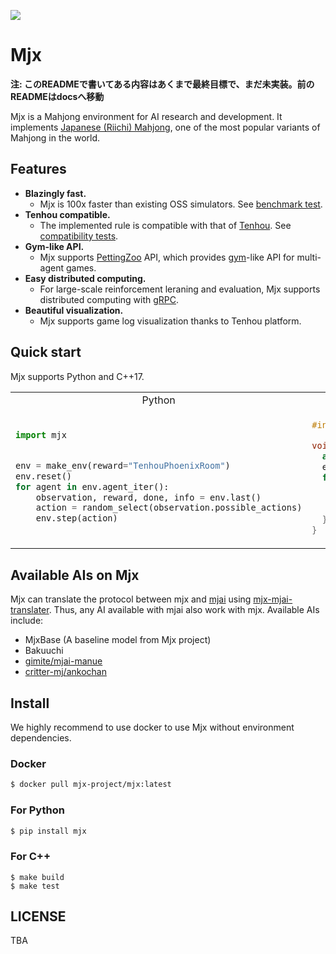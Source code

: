 [![](https://github.com/sotetsuk/mahjong/workflows/build/badge.svg)](https://github.com/sotetsuk/mahjong/actions)

# Mjx

**注: このREADMEで書いてある内容はあくまで最終目標で、まだ未実装。前のREADMEはdocsへ移動**

Mjx is a Mahjong environment for AI research and development.
It implements [Japanese (Riichi) Mahjong](https://en.wikipedia.org/wiki/Japanese_Mahjong), one of the most popular variants of Mahjong in the world.

## Features

- **Blazingly fast.** 
  - Mjx is 100x faster than existing OSS simulators. See [benchmark test]().
- **Tenhou compatible.** 
  - The implemented rule is compatible with that of [Tenhou](https://tenhou.net/). See [compatibility tests]().
- **Gym-like API.** 
  - Mjx supports [PettingZoo](https://github.com/PettingZoo-Team/PettingZoo) API, which provides [gym](https://github.com/openai/gym)-like API for multi-agent games.
- **Easy distributed computing.**
  - For large-scale reinforcement leraning and evaluation, Mjx supports distributed computing with [gRPC](https://github.com/grpc/grpc).
- **Beautiful visualization.**
  - Mjx supports game log visualization thanks to Tenhou platform.

## Quick start

Mjx supports Python and C++17.


<table>
<tr>
<td align="center"> Python </td>
<td align="center"> C++ </td>
</tr>
<tr>
<td valign="top">

```py

import mjx 


env = make_env(reward="TenhouPhoenixRoom")
env.reset()
for agent in env.agent_iter():
    observation, reward, done, info = env.last()
    action = random_select(observation.possible_actions)
    env.step(action)
```

</td>
<td valign="top">

```c++
#include <mjx/mjx.h>

void main() {
  auto env = mjx::MakeEnv(reward="TenhouPhoenixRoom");
  env.Reset();
  for (auto agent: env.AgentIter()) {
    auto [observation, reward, done, info] = env.Last();
    auto action = RandomSelect(observation.possible_actions);
    env.Step(action);
  }
}
```

</td>
</tr>
</table>

## Available AIs on Mjx
Mjx can translate the protocol between mjx and [mjai](https://github.com/gimite/mjai) using [mjx-mjai-translater](https://github.com/mjx-project/mjx-mjai-translater).
Thus, any AI available with mjai also work with mjx.
Available AIs include:

- MjxBase (A baseline model from Mjx project)
- Bakuuchi
- [gimite/mjai-manue](https://github.com/gimite/mjai-manue) 
- [critter-mj/ankochan](https://github.com/critter-mj/akochan)

## Install

We highly recommend to use docker to use Mjx without environment dependencies.

### Docker

```sh
$ docker pull mjx-project/mjx:latest
```

### For Python

```sh
$ pip install mjx
```

### For C++


```$
$ make build
$ make test
```

## LICENSE
TBA